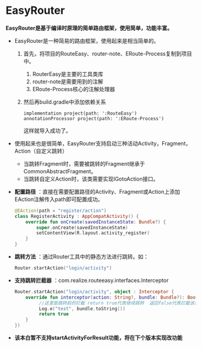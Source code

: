 # EasyRouter

**EasyRouter是基于编译时原理的简单路由框架，使用简单，功能丰富。**

- EasyRouter是一种简易的路由框架，使用起来是相当简单的。

  1. 首先，将项目的RouteEasy、router-note、ERoute-Process复制到项目中。

     1. RouterEasy是主要的工具类库
     2. router-note是需要用到的注解
     3. ERoute-Process核心的注解处理器

  2. 然后再build.gradle中添加依赖关系

     ```
     implementation project(path: ':RouteEasy')
     annotationProcessor project(path: ':ERoute-Process')
     ```

     这样就导入成功了。

- 使用起来也是很简单，EasyRouter支持启动三种活动Activity，Fragment，Action（自定义跳转）

  - 当跳转Fragment时，需要被跳转的Fragment继承于CommonAbstractFragment。
  - 当跳转自定义Action时，该类需要实现IGotoAction接口。

- **配置路径** ：直接在需要配置路径的Activity、Fragment或Action上添加EAction注解传入path即可配置成功。

  ```kotlin
  @EAction(path = "register/action")
  class RegisterActivity : AppCompatActivity() {
      override fun onCreate(savedInstanceState: Bundle?) {
          super.onCreate(savedInstanceState)
          setContentView(R.layout.activity_register)
      }
  }
  ```

- **跳转方法** ：通过Router工具中的静态方法进行跳转。如：

  ```kotlin
  Router.startAction("login/activity")
  ```

- **支持跳转拦截器** ：com.realize.routeeasy.interfaces.Interceptor

  ```kotlin
  Router.startAction("login/activity", object : Interceptor {
      override fun interceptor(action: String?, bundle: Bundle?): Boolean {
           //这里是跳转前的拦截 return true代表继续跳转  返回false代表拦截该请求
           Log.e("test", bundle.toString())
           return true
      }
  })
  ```

- **该本白暂不支持startActivityForResult功能，将在下个版本实现改功能**

